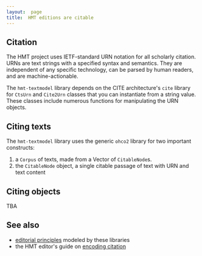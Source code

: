 ```yaml
---
layout:  page
title:  HMT editions are citable
---
```



## Citation

The HMT project uses IETF-standard URN notation for all scholarly citation.  URNs are text strings with a specified syntax and semantics.  They are independent of any specific technology, can be parsed by human readers, and are machine-actionable.


The `hmt-textmodel` library depends on the CITE architecture's `cite` library for `CtsUrn` and `Cite2Urn` classes that you can instantiate from a string value.  These classes include numerous functions for manipulating the URN objects.

## Citing texts

The `hmt-textmodel` library uses the generic `ohco2` library for two important  constructs:

1.  a `Corpus` of texts, made from a Vector of `CitableNode`s.
2.  the `CitableNode` object, a single citable passage of text with URN and text content

## Citing objects

TBA

## See also



-   [editorial principles](https://homermultitext.github.io/hmt-editing-principles/citation) modeled by these libraries
-   the HMT editor's guide on [encoding citation](https://homermultitext.github.io/hmt-editors-guide/citation)
